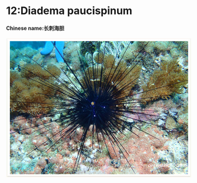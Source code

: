 # 12:Diadema paucispinum

#### Chinese name:长刺海胆

![](../../.gitbook/assets/diadema-paucispinum.jpg)

